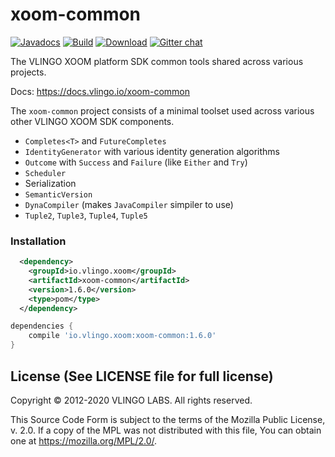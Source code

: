 # xoom-common

[![Javadocs](http://javadoc.io/badge/io.vlingo.xoom/xoom-common.svg?color=brightgreen)](http://javadoc.io/doc/io.vlingo.xoom/xoom-common) [![Build](https://github.com/vlingo/xoom-common/workflows/Build/badge.svg)](https://github.com/vlingo/xoom-common/actions?query=workflow%3ABuild) [![Download](https://img.shields.io/maven-central/v/io.vlingo.xoom/xoom-common?label=maven)](https://search.maven.org/artifact/io.vlingo.xoom/xoom-common) [![Gitter chat](https://badges.gitter.im/gitterHQ/gitter.png)](https://gitter.im/vlingo-platform-java/community)

The VLINGO XOOM platform SDK common tools shared across various projects.

Docs: https://docs.vlingo.io/xoom-common

The `xoom-common` project consists of a minimal toolset used across various other VLINGO XOOM SDK components.

  - `Completes<T>` and `FutureCompletes`
  - `IdentityGenerator` with various identity generation algorithms
  - `Outcome` with `Success` and `Failure` (like `Either` and `Try`)
  - `Scheduler`
  - Serialization
  - `SemanticVersion`
  - `DynaCompiler` (makes `JavaCompiler` simpiler to use)
  - `Tuple2`, `Tuple3`, `Tuple4`, `Tuple5`

### Installation

```xml
  <dependency>
    <groupId>io.vlingo.xoom</groupId>
    <artifactId>xoom-common</artifactId>
    <version>1.6.0</version>
    <type>pom</type>
  </dependency>
```

```gradle
dependencies {
    compile 'io.vlingo.xoom:xoom-common:1.6.0'
}
```


License (See LICENSE file for full license)
-------------------------------------------
Copyright © 2012-2020 VLINGO LABS. All rights reserved.

This Source Code Form is subject to the terms of the
Mozilla Public License, v. 2.0. If a copy of the MPL
was not distributed with this file, You can obtain
one at https://mozilla.org/MPL/2.0/.
